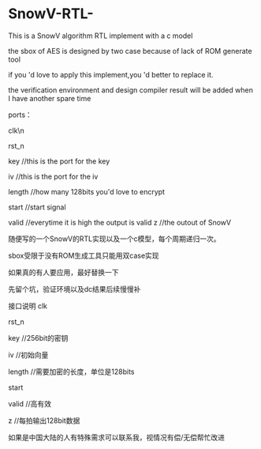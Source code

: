 # SnowV-RTL-
This is a SnowV algorithm RTL implement with a c model

the sbox of AES is designed by two case because of lack of ROM generate tool

if you 'd love to apply this implement,you 'd better to replace it.

the verification environment and design compiler result will be added when I have another spare time

ports：

clk\n

rst_n

key    //this is the port for the key

iv     //this is the port for the iv

length //how many 128bits you'd love to encrypt

start  //start signal

valid //everytime it is high the output is valid
z     //the outout of SnowV 


随便写的一个SnowV的RTL实现以及一个c模型，每个周期递归一次。

sbox受限于没有ROM生成工具只能用双case实现

如果真的有人要应用，最好替换一下

先留个坑，验证环境以及dc结果后续慢慢补

接口说明
clk

rst_n 

key      //256bit的密钥

iv       //初始向量

length   //需要加密的长度，单位是128bits

start

valid    //高有效

z        //每拍输出128bit数据

如果是中国大陆的人有特殊需求可以联系我，视情况有偿/无偿帮忙改进


